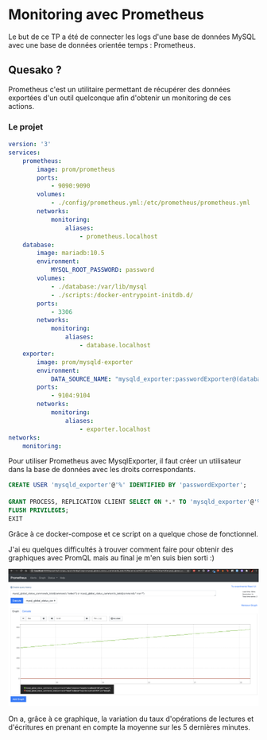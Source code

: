 # Monitoring avec Prometheus

Le but de ce TP a été de connecter les logs d'une base de données MySQL avec une base de données orientée temps : Prometheus.

## Quesako ?

Prometheus c'est un utilitaire permettant de récupérer des données exportées d'un outil quelconque afin d'obtenir un monitoring de ces actions.

### Le projet

```yaml
version: '3'
services: 
    prometheus:
        image: prom/prometheus
        ports: 
            - 9090:9090
        volumes: 
            - ./config/prometheus.yml:/etc/prometheus/prometheus.yml
        networks: 
            monitoring:
                aliases: 
                    - prometheus.localhost
    database:
        image: mariadb:10.5
        environment:
            MYSQL_ROOT_PASSWORD: password
        volumes:
            - ./database:/var/lib/mysql
            - ./scripts:/docker-entrypoint-initdb.d/
        ports: 
            - 3306
        networks: 
            monitoring:
                aliases: 
                    - database.localhost
    exporter:
        image: prom/mysqld-exporter
        environment: 
            DATA_SOURCE_NAME: "mysqld_exporter:passwordExporter@(database.localhost:3306)/"
        ports: 
            - 9104:9104
        networks: 
            monitoring:
                aliases: 
                    - exporter.localhost
networks: 
    monitoring:
```

Pour utiliser Prometheus avec MysqlExporter, il faut créer un utilisateur dans la base de données avec les droits correspondants.

```sql
CREATE USER 'mysqld_exporter'@'%' IDENTIFIED BY 'passwordExporter';

GRANT PROCESS, REPLICATION CLIENT SELECT ON *.* TO 'mysqld_exporter'@'%';
FLUSH PRIVILEGES;
EXIT
```

Grâce à ce docker-compose et ce script on a quelque chose de fonctionnel.

J'ai eu quelques difficultés à trouver comment faire pour obtenir des graphiques avec PromQL mais au final je m'en suis bien sorti :)


<img src="./graphscreen.png" />

On a, grâce à ce graphique, la variation du taux d'opérations de lectures et d'écritures en prenant en compte la moyenne sur les 5 dernières minutes.